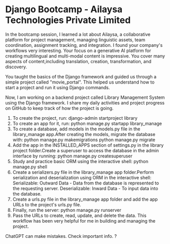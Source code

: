 # Django Bootcamp - Ailaysa Technologies Private Limited

In the bootcamp session, I learned a lot about Ailaysa, a collaborative platform for project management, managing linguistic assets, team coordination, assignment tracking, and integration. I found your company's workflows very interesting. Your focus on a generative AI platform for creating multilingual and multi-modal content is impressive. You cover many aspects of content,including translation, creation, transformation, and discovery.

You taught the basics of the Django framework and guided us through a simple project called "movie_portal". This helped us understand how to start a project and run it using Django commands.

Now, I am working on a backend project called Library Management System using the Django framework. I share my daily activities and project progress on GitHub to keep track of how the project is going.

1. To create the project, run:
   django-admin startproject library
2. To create an app for it, run:
   python manage.py startapp library_manage
3. To create a database, add models in the models.py file in the library_manage app.After creating the models, migrate the database with:
   python manage.py makemigrations
   python manage.py migrate
4. Add the app in the INSTALLED_APPS section of settings.py in the library project folder.Create a superuser to access the database in the admin interface by running:
   python manage.py createsuperuser
5. Study and practice basic ORM using the interactive shell:
   python manage.py shell
6. Create a serializers.py file in the library_manage app folder.Perform serialization and deserialization using ORM in the interactive shell:
   Serializable: Outward Data - Data from the database is represented to the requesting server.
   Deserializable: Inward Data - To input data into the database.
7. Create a urls.py file in the library_manage app folder and add the app URLs to the project's urls.py file.
8. Finally, run the server:
   python manage.py runserver
9. Pass the URLs to create, read, update, and delete the data.
This workflow has been very helpful for me in building and managing the project.











ChatGPT can make mistakes. Check important info.
?



